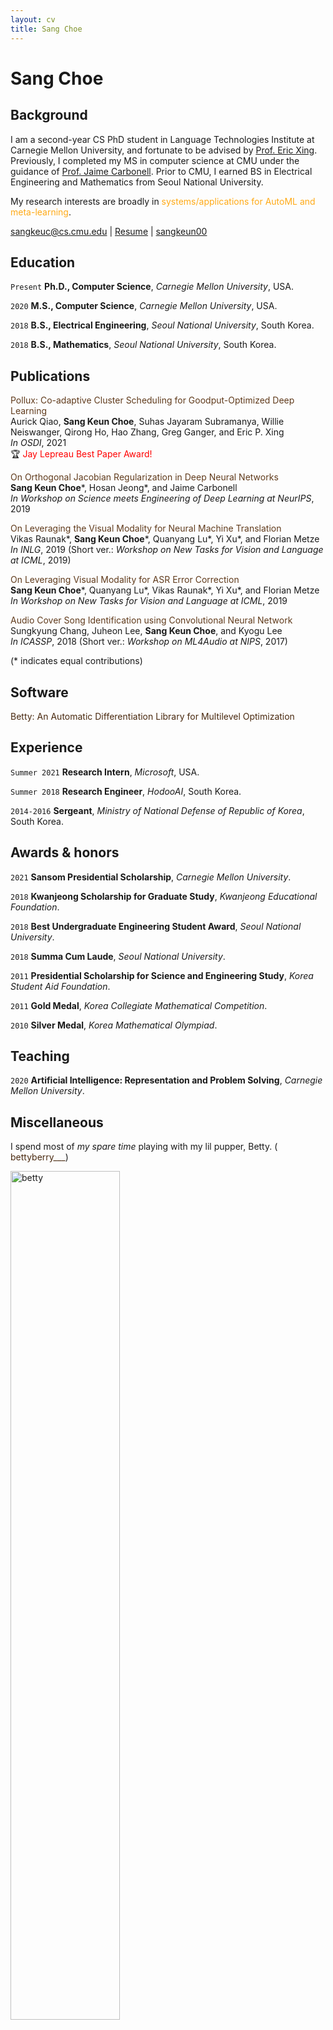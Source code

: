```yaml
---
layout: cv
title: Sang Choe
---
```

# Sang Choe

## Background
I am a second-year CS PhD student in Language Technologies Institute at Carnegie Mellon University, and fortunate to be advised by <a href="http://www.cs.cmu.edu/~epxing/">Prof. Eric Xing</a>. Previously, I completed my MS in computer science at CMU under the guidance of <a href="https://www.cs.cmu.edu/~jgc/">Prof. Jaime Carbonell</a>. Prior to CMU, I earned BS in Electrical Engineering and Mathematics from Seoul National University.

My research interests are broadly in <font color="ffaa17">systems/applications for AutoML and meta-learning</font>.

<!--<a href="sangkeuc@cs.cmu.edu">sangkeuc@cs.cmu.edu</a>-->

<div id="webaddress">
  <a href="mailto:sangkeuc@cs.cmu.edu"><i class="fa fa-envelope-open"></i> sangkeuc@cs.cmu.edu</a> |
  <a href="./assets/resume.pdf"><i class="fas fa-file-pdf"></i> Resume</a> |
  <a href="https://github.com/sangkeun00"><i class="fab fa-github"></i> sangkeun00</a>
  <!--<a href="https://sangkeun00.github.io"><i class="fas fa-home"></i> sangkeun00.github.io</a>-->
  <!--<a href="https://twitter.com/dave_whipp"><i class="fab fa-twitter"></i> @dave_whipp</a>-->
</div>

## Education

`Present`
**Ph.D., Computer Science**, *Carnegie Mellon University*, USA.

`2020`
**M.S., Computer Science**, *Carnegie Mellon University*, USA.

`2018`
**B.S., Electrical Engineering**, *Seoul National University*, South Korea.

`2018`
**B.S., Mathematics**, *Seoul National University*, South Korea.


## Publications

<!--*Publication list also available [in Google Scholar](https://scholar.google.fi/citations?user=FvYhWOAAAAAJ). Asterisks indicate student lead authors.*-->
<a href="https://arxiv.org/abs/2008.12260" style="color:#603b1c; text-decoration:none" onmouseover="this.style.color='#ffaa17'; this.style.textDecoration='none'" onmouseout="this.style.color='#603b1c'; this.style.textDecoration='none'">Pollux: Co-adaptive Cluster Scheduling for Goodput-Optimized Deep Learning</a><br>Aurick Qiao, **Sang Keun Choe**, Suhas Jayaram Subramanya, Willie Neiswanger, Qirong Ho, Hao Zhang, Greg Ganger, and Eric P. Xing<br>*In OSDI*, 2021<br>&#x1F3C6; <span style="color:red">Jay Lepreau Best Paper Award!</span>

<a href="https://sites.google.com/view/sedl-workshop/past-editions/2019-main/2019-contributed-posters?authuser=0" style="color:#603b1c; text-decoration:none" onmouseover="this.style.color='#ffaa17'; this.style.textDecoration='none'" onmouseout="this.style.color='#603b1c'; this.style.textDecoration='none'">On Orthogonal Jacobian Regularization in Deep Neural Networks</a><br>**Sang Keun Choe**&#42;, Hosan Jeong&#42;, and Jaime Carbonell<br>*In Workshop on Science meets Engineering of Deep Learning at NeurIPS*, 2019

<a href="https://arxiv.org/pdf/1910.02754.pdf" style="color:#603b1c; text-decoration:none" onmouseover="this.style.color='#ffaa17'; this.style.textDecoration='none'" onmouseout="this.style.color='#603b1c'; this.style.textDecoration='none'">On Leveraging the Visual Modality for Neural Machine Translation</a><br>Vikas Raunak&#42;, **Sang Keun Choe**&#42;, Quanyang Lu&#42;, Yi Xu&#42;, and Florian Metze<br>*In INLG*, 2019 (Short ver.: *Workshop on New Tasks for Vision and Language at ICML*, 2019)

<a href="https://srvk.github.io/how2-challenge/assets/authors/TH2_paper_7.pdf" style="color:#603b1c; text-decoration:none" onmouseover="this.style.color='#ffaa17'; this.style.textDecoration='none'" onmouseout="this.style.color='#603b1c'; this.style.textDecoration='none'">On Leveraging Visual Modality for ASR Error Correction</a><br> **Sang Keun Choe**&#42;, Quanyang Lu&#42;, Vikas Raunak&#42;, Yi Xu&#42;, and Florian Metze<br>*In Workshop on New Tasks for Vision and Language at ICML*, 2019

<a href="https://arxiv.org/abs/1712.00166" style="color:#603b1c; text-decoration:none" onmouseover="this.style.color='#ffaa17'; this.style.textDecoration='none'" onmouseout="this.style.color='#603b1c'; this.style.textDecoration='none'">Audio Cover Song Identification using Convolutional Neural Network</a><br>Sungkyung Chang, Juheon Lee, **Sang Keun Choe**, and Kyogu Lee<br>*In ICASSP*, 2018 (Short ver.: *Workshop on ML4Audio at NIPS*, 2017)

(&#42; indicates equal contributions)


## Software
<a href="https://arxiv.org/abs/2008.12260" style="color:#49290f; text-decoration:none" onmouseover="this.style.color='#ffc45f'; this.style.textDecoration='none'" onmouseout="this.style.color='#49290f'; this.style.textDecoration='none'">Betty: An Automatic Differentiation Library for Multilevel Optimization</a>


## Experience

`Summer 2021`
**Research Intern**, *Microsoft*, USA.

`Summer 2018`
**Research Engineer**, *HodooAI*, South Korea.

`2014-2016`
**Sergeant**, *Ministry of National Defense of Republic of Korea*, South Korea.

## Awards & honors
`2021`
**Sansom Presidential Scholarship**, *Carnegie Mellon University*.

`2018`
**Kwanjeong Scholarship for Graduate Study**, *Kwanjeong Educational Foundation*.

`2018`
**Best Undergraduate Engineering Student Award**, *Seoul National University*.

`2018`
**Summa Cum Laude**, *Seoul National University*.

`2011`
**Presidential Scholarship for Science and Engineering Study**, *Korea Student Aid Foundation*.

`2011`
**Gold Medal**, *Korea Collegiate Mathematical Competition*.

`2010`
**Silver Medal**, *Korea Mathematical Olympiad*.


## Teaching

`2020`
**Artificial Intelligence: Representation and Problem Solving**, *Carnegie Mellon University*.


## Miscellaneous

I spend most of *my spare time* playing with my lil pupper, Betty. (<a href="https://www.instagram.com/bettyberry___" style="color:#49290f; text-decoration:none"><i class="fab fa-instagram"></i> bettyberry___</a>)

<img src="./assets/betty.jpg" alt="betty" width="59%" height="auto">

<br/>Last Update: June 2022<br/>
